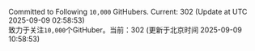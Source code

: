 Committed to Following `10,000` GitHubers. Current: <!-- FOLLOWING_COUNT -->302<!-- FOLLOWING_COUNT --> (Update at UTC <!-- LAST_UPDATED -->2025-09-09 02:58:53<!-- LAST_UPDATED -->)<br>
致力于关注`10,000`个GitHuber。当前：<!-- FOLLOWING_COUNT -->302<!-- FOLLOWING_COUNT --> (更新于北京时间 <!-- LAST_UPDATED_CST -->2025-09-09 10:58:53<!-- LAST_UPDATED_CST -->)
